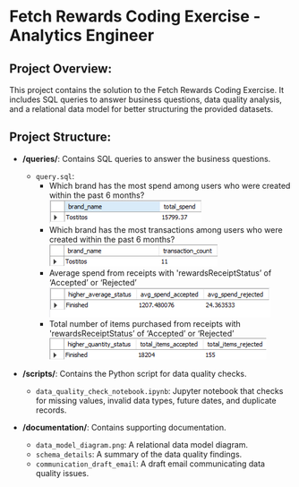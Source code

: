 # Fetch Rewards Coding Exercise - Analytics Engineer

## Project Overview:
This project contains the solution to the Fetch Rewards Coding Exercise. It includes SQL queries to answer business questions, data quality analysis, and a relational data model for better structuring the provided datasets.

## Project Structure:
- **/queries/**: Contains SQL queries to answer the business questions.
  - `query.sql`: 
    - Which brand has the most spend among users who were created within the past 6 months?
      ![Result](image-2.png)
    - Which brand has the most transactions among users who were created within the past 6 months?
      ![Result](image-3.png)
    - Average spend from receipts with 'rewardsReceiptStatus’ of ‘Accepted’ or ‘Rejected’
      ![Result](image.png)
    - Total number of items purchased from receipts with 'rewardsReceiptStatus’ of ‘Accepted’ or ‘Rejected’
      ![Result](image-1.png)

- **/scripts/**: Contains the Python script for data quality checks.
  - `data_quality_check_notebook.ipynb`: Jupyter notebook that checks for missing values, invalid data types, future dates, and duplicate records.

- **/documentation/**: Contains supporting documentation.
  - `data_model_diagram.png`: A relational data model diagram.
  - `schema_details`: A summary of the data quality findings.
  - `communication_draft_email`: A draft email communicating data quality issues.



